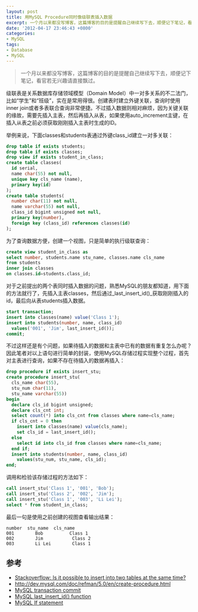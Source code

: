 ```yaml
---
layout: post
title: 用MySQL Procedure同时像级联表插入数据
excerpt: 一个月以来都没写博客，这篇博客的目的是提醒自己继续写下去，顺便记下笔记，看官若无兴趣请直接飘过。级联表是关系数据库存储领域模型（Domain Model）中一对多关系的不二法门，比如“学生”和“班级”，实在是常用得很。创建表时建立外键关联，查询时使用inner join或者多表联合查询非常便捷。不过插入数据则相对麻烦，因为关键关联的缘故，需要先插入主表，然后再插入从表，如果使用auto_increment主键，在插入从表之前必须获取刚刚插入主表时生成的ID。
date: '2012-04-17 23:46:43 +0800'
categories:
- MySQL
tags:
- Database
- MySQL
---
```


> 一个月以来都没写博客，这篇博客的目的是提醒自己继续写下去，顺便记下笔记，看官若无兴趣请直接飘过。

级联表是关系数据库存储领域模型（Domain Model）中一对多关系的不二法门，比如“学生”和“班级”，实在是常用得很。创建表时建立外键关联，查询时使用inner join或者多表联合查询非常便捷。不过插入数据则相对麻烦，因为关键关联的缘故，需要先插入主表，然后再插入从表，如果使用auto_increment主键，在插入从表之前必须获取刚刚插入主表时生成的ID。

举例来说，下面classes和students表通过外键class_id建立一对多关联：

``` sql
drop table if exists students;
drop table if exists classes;
drop view if exists student_in_class;
create table classes(
  id serial,
  name char(55) not null,
  unique key cls_name (name),
  primary key(id)
);
create table students(
  number char(11) not null,
  name varchar(55) not null,
  class_id bigint unsigned not null,
  primary key(number),
  foreign key (class_id) references classes(id)
);
```

为了查询数据方便，创建一个视图，只是简单的执行级联查询：

```sql
create view student_in_class as
select number, students.name stu_name, classes.name cls_name
from students
inner join classes
on classes.id=students.class_id;
```

对于之前提出的两个表同时插入数据的问题，熟悉MySQL的朋友都知道，用下面的方法就行了，先插入主表classes，然后通过_last_insert_id()_获取刚刚插入的id，最后向从表students插入数据。

```sql
start transaction;
insert into classes(name) value('Class 1');
insert into students(number, name, class_id)
  values('001', 'Jim', last_insert_id());
commit;
```

不过这样还是有个问题，如果待插入的数据和主表中已有的数据有重复怎么办呢？因此笔者对以上语句进行简单的封装，使用MySQL存储过程实现整个过程，首先对主表进行查询，如果不存在待插入的数据再插入：

```sql
drop procedure if exists insert_stu;
create procedure insert_stu(
  cls_name char(55),
  stu_num char(11),
  stu_name varchar(55))
begin
  declare cls_id bigint unsigned;
  declare cls_cnt int;
  select count(*) into cls_cnt from classes where name=cls_name;
  if cls_cnt = 0 then
    insert into classes(name) value(cls_name);
    set cls_id = last_insert_id();
  else
    select id into cls_id from classes where name=cls_name;
  end if;
  insert into students(number, name, class_id)
    values(stu_num, stu_name, cls_id);
end;
```

调用和检验该存储过程的方法如下：

```sql
call insert_stu('Class 1', '001', 'Bob');
call insert_stu('Class 2', '002', 'Jim');
call insert_stu('Class 1', '003', 'Li Lei');
select * from student_in_class;
```

最后一句是使用之前创建的视图查看输出结果：

    number  stu_name  cls_name
    001        Bob          Class 1
    002        Jim           Class 2
    003        Li Lei        Class 1

## 参考

* <a href="http://stackoverflow.com/questions/175066/sql-server-is-it-possible-to-insert-into-two-tables-at-the-same-time">Stackoverflow: Is it possible to insert into two tables at the same time?</a>
* <a href="http://dev.mysql.com/doc/refman/5.0/en/create-procedure.html">http://dev.mysql.com/doc/refman/5.0/en/create-procedure.html</a>
* <a href="http://dev.mysql.com/doc/refman/5.5/en/commit.html">MySQL transaction commit</a>
* <a href="http://dev.mysql.com/doc/refman/5.0/en/information-functions.html#function_last-insert-id">MySQL last_insert_id() function</a>
* <a href="http://dev.mysql.com/doc/refman/5.5/en/if-statement.html">MySQL If statement</a>

